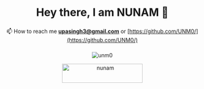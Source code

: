 <div align="center">

###

<h1 align="center">Hey there, I am NUNAM 👋</h1>

###

📫 How to reach me **upasingh3@gmail.com** or [https://github.com/UNM0/](https://github.com/UNM0/) 

###
<p align="center"> <img src="https://komarev.com/ghpvc/?username=unm0&label=Profile%20views&color=0e75b6&style=italic" alt="unm0" /> </p>


<p><a href="https://www.buymeacoffee.com/nunam" target="_blank"> <img align="center" src="https://cdn.buymeacoffee.com/buttons/v2/default-yellow.png" height="50" width="210" alt="nunam" /></a></p>
</div>
